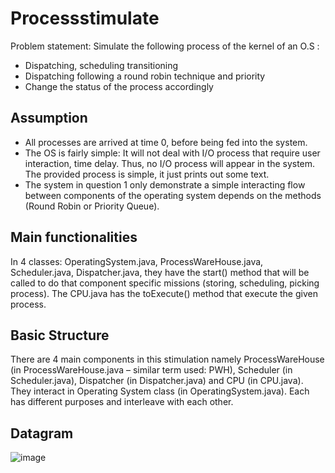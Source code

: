 # Processstimulate
Problem statement: 
Simulate the following process of the kernel of an O.S :
- Dispatching, scheduling transitioning
- Dispatching following a round robin technique and priority
- Change the status of the process accordingly


## Assumption
-	All processes are arrived at time 0, before being fed into the system. 
-	The OS is fairly simple: It will not deal with I/O process that require user interaction, time delay. Thus, no I/O process will appear in the system. The provided process is simple, it just prints out some text.
-	The system in question 1 only demonstrate a simple interacting flow between components of the operating system depends on the methods (Round Robin or Priority Queue).

## Main functionalities

In 4 classes: OperatingSystem.java, ProcessWareHouse.java, Scheduler.java, Dispatcher.java, they have the start() method that will be called to do that component specific missions (storing, scheduling, picking process). The CPU.java has the toExecute() method that execute the given process.

## Basic Structure
There are 4 main components in this stimulation namely ProcessWareHouse (in ProcessWareHouse.java – similar term used: PWH), Scheduler (in Scheduler.java), Dispatcher (in Dispatcher.java) and CPU (in CPU.java). They interact in Operating System class (in OperatingSystem.java). Each has different purposes and interleave with each other.

## Datagram
![image](https://user-images.githubusercontent.com/43172690/109396038-45e6b400-78f5-11eb-9273-a80f2946de05.png)
